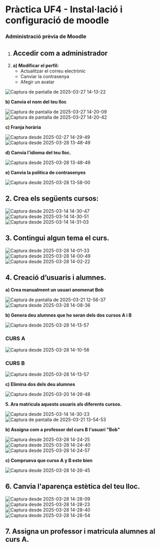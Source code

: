 # Pràctica UF4 - Instal·lació i configuració de moodle
### Administració prèvia de Moodle  

1. ## Accedir com a administrador
2. 
   **a) Modificar el perfil:**  
   - Actualitzar el correu electrònic  
   - Canviar la contrasenya  
   - Afegir un avatar

![Captura de pantalla de 2025-03-27 14-13-22](https://github.com/user-attachments/assets/9c426256-0a86-4370-8b58-64ac0930e651)

**b) Canvia el nom del teu lloc**

![Captura de pantalla de 2025-03-27 14-20-09](https://github.com/user-attachments/assets/8e9429c3-8ffd-49b2-b509-47a0f3240c2f)
![Captura de pantalla de 2025-03-27 14-20-42](https://github.com/user-attachments/assets/08802073-f27e-4619-aaf9-ee0cb1c939c5)

**c) Franja horària**

![Captura desde 2025-02-27 14-29-49](https://github.com/user-attachments/assets/cf3b1f8e-cbd6-47e1-8b85-c5ac450ce93e)
![Captura desde 2025-03-28 13-48-49](https://github.com/user-attachments/assets/889e9c00-bfbc-4128-a75a-64e9580ea241)

**d) Canvia l'idioma del teu lloc.**

![Captura desde 2025-03-28 13-48-49](https://github.com/user-attachments/assets/181bf907-99b3-4001-807e-e164f96928d6)

**e) Canvia la política de contrasenyes**

![Captura desde 2025-03-28 13-58-00](https://github.com/user-attachments/assets/cd7f3ea1-4f87-458e-9250-631f509c57d4)


## 2. Crea els següents cursos:

![Captura desde 2025-03-14 14-30-47](https://github.com/user-attachments/assets/5f339028-e4fc-4f52-b7d9-8991c8789b84)
![Captura desde 2025-03-14 14-30-51](https://github.com/user-attachments/assets/aac56523-8a21-4ff3-b4b7-997d4141f370)
![Captura desde 2025-03-14 14-31-03](https://github.com/user-attachments/assets/ded216d2-af29-4c7d-9ffd-859fe4e84cc6)

## 3. Contingui algun tema el curs.

![Captura desde 2025-03-28 14-01-33](https://github.com/user-attachments/assets/b694cbf8-20cf-4e5a-bbdd-df0cbc16b0ab)
![Captura desde 2025-03-28 14-00-49](https://github.com/user-attachments/assets/07c336f2-2819-4034-a114-4270e43a5a54)
![Captura desde 2025-03-28 14-02-22](https://github.com/user-attachments/assets/f33e5eff-d00e-4be3-96fd-93c9fd7bda88)

## 4. Creació d’usuaris i alumnes.


**a) Crea manualment un usuari anomenat Bob**

![Captura de pantalla de 2025-03-21 12-56-37](https://github.com/user-attachments/assets/2ebef2b3-12d0-4aff-a589-32ccae1eec63)
![Captura desde 2025-03-28 14-08-36](https://github.com/user-attachments/assets/5e33b7ca-c3c4-4533-a8c4-634b1485c11b)

**b) Genera deu alumnes que ho seran dels dos cursos A i B**

![Captura desde 2025-03-28 14-13-57](https://github.com/user-attachments/assets/1848cff2-0708-4683-905f-ee38efd00bab)


### CURS A

![Captura desde 2025-03-28 14-10-56](https://github.com/user-attachments/assets/d321f45d-bc06-432b-850e-5b35f0d5289c)

### CURS B

![Captura desde 2025-03-28 14-13-57](https://github.com/user-attachments/assets/7fcf139d-3a72-4736-a5db-dd3bc260ea91)

**c) Elimina dos dels deu alumnes**

![Captura desde 2025-03-20 14-26-48](https://github.com/user-attachments/assets/c1234250-c5e2-431a-9f45-1b391e0a2700)

**5. Ara matricula aquests usuaris als diferents cursos.**

![Captura desde 2025-03-14 14-30-23](https://github.com/user-attachments/assets/77592348-4b88-429f-b6fd-9310910cf5fb)
![Captura de pantalla de 2025-03-21 13-54-53](https://github.com/user-attachments/assets/abe758a3-5345-471c-926d-ddc5388e3491)


**b) Assigna com a professor del curs B l'usuari "Bob"**

![Captura desde 2025-03-28 14-24-25](https://github.com/user-attachments/assets/070c053f-7089-4e0d-a6fb-24636c3cde8f) ![Captura desde 2025-03-28 14-24-40](https://github.com/user-attachments/assets/dcc3d9a5-027d-44d3-a3aa-9a4cc5b6f94f)
![Captura desde 2025-03-28 14-24-57](https://github.com/user-attachments/assets/ae698f4d-d484-460d-95aa-7c263de23d2c)

**c) Comprueva que curso A y B este bien**

![Captura desde 2025-03-28 14-26-45](https://github.com/user-attachments/assets/50fa03f6-0d10-4276-9f1d-92089d10abc4)

## 6. Canvia l'aparença estètica del teu lloc.

![Captura desde 2025-03-28 14-28-09](https://github.com/user-attachments/assets/68562b42-188e-49c3-a7e3-d43313b49489) ![Captura desde 2025-03-28 14-28-23](https://github.com/user-attachments/assets/b4c94583-70cf-4b04-936d-4442d8126bf1)
![Captura desde 2025-03-28 14-28-40](https://github.com/user-attachments/assets/464fe7d3-616e-46b0-be99-e562c0263f87)
![Captura desde 2025-03-28 14-28-54](https://github.com/user-attachments/assets/4bb80bcf-32b8-4071-bccb-bce2ea34fe3b)


## 7. Assigna un professor i matricula alumnes al curs A.
